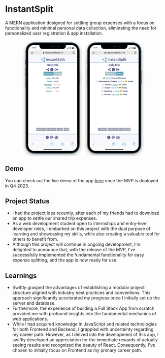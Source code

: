 # InstantSplit

A MERN application designed for settling group expenses with a focus on functionality and minimal personal data collection, eliminating the need for personalized user registration & app installation.

<div style="display: flex; flex-direction: row; justify-content: center; align-items: center;">
  <img src="./client/public/app-image.png" alt="App screenshot1" width="200px">
  <img src="./client/public/app-image2.png" alt="App screenshot2" width="200px">
</div>

## Demo
You can check out the live demo of the app [here](https://instantsplit.netlify.app/) once the MVP is deployed in Q4 2023.

## Project Status
- I had the project idea recently, after each of my friends had to download an app to settle our shared trip expenses.
- As a web development student open to internships and entry-level developer roles, I embarked on this project with the dual purpose of learning and showcasing my skills, while also creating a valuable tool for others to benefit from.
- Although this project will continue in ongoing development, I'm delighted to announce that, with the release of the MVP, I've successfully implemented the fundamental functionality for easy expense splitting, and the app is now ready for use.

## Learnings

- Swiftly grasped the advantages of establishing a modular project structure aligned with industry best practices and conventions. This approach significantly accelerated my progress once I initially set up the server and database.
- Furthermore, the experience of building a Full Stack App from scratch provided me with profound insights into the fundamental mechanics of web applications.
- While I had acquired knowledge in JavaScript and related technologies for both Frontend and Backend, I grappled with uncertainty regarding my career path. However, as I delved into the development of this app, I swiftly developed an appreciation for the immediate rewards of actually seeing results and recognized the beauty of React. Consequently, I've chosen to initially focus on Frontend as my primary career path.

